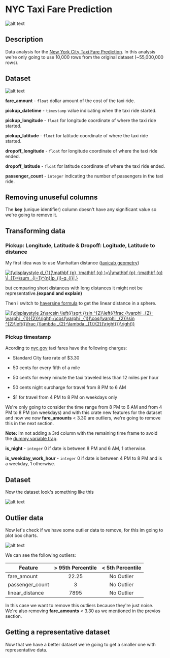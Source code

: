 # NYC Taxi Fare Prediction

![alt text](http://www.taximac.com.ar/img/relojmuestra.jpg)

## Description

Data analysis for the [New York City Taxi Fare Prediction](https://www.kaggle.com/c/new-york-city-taxi-fare-prediction). In this analysis we're only going to use 10,000 rows from the original dataset (~55,000,000 rows).

## Dataset

![alt text](http://i1376.photobucket.com/albums/ah11/mazzanicolas/Screen%20Shot%202018-08-14%20at%2010.20.58%20AM_zpsejfsp9ed.png?t=1534168182)

**fare_amount** - `float` dollar amount of the cost of the taxi ride.

**pickup_datetime**   - `timestamp` value indicating when the taxi ride started.

**pickup_longitude**  - `float` for longitude coordinate of where the taxi ride started.

**pickup_latitude**   - `float` for latitude coordinate of where the taxi ride started.

**dropoff_longitude** - `float` for longitude coordinate of where the taxi ride ended.

**dropoff_latitude**  - `float` for latitude coordinate of where the taxi ride ended.

**passenger_count**   - `integer` indicating the number of passengers in the taxi ride.

## Removing unuseful columns

The **key** (unique identifier) column doesn't have any significant value so we're going to remove it. 

## Transforming data

### Pickup: Longitude, Latitude & Dropoff: Logitude, Latitude to distance

My first idea was to use Manhattan distance ([taxicab geometry](https://en.wikipedia.org/wiki/Taxicab_geometry))

<a href="https://www.codecogs.com/eqnedit.php?latex={\displaystyle&space;d_{1}(\mathbf&space;{p}&space;,\mathbf&space;{q}&space;)=\|\mathbf&space;{p}&space;-\mathbf&space;{q}&space;\|_{1}=\sum&space;_{i=1}^{n}|p_{i}-q_{i}|,}" target="_blank"><img src="https://latex.codecogs.com/gif.latex?{\displaystyle&space;d_{1}(\mathbf&space;{p}&space;,\mathbf&space;{q}&space;)=\|\mathbf&space;{p}&space;-\mathbf&space;{q}&space;\|_{1}=\sum&space;_{i=1}^{n}|p_{i}-q_{i}|,}" title="{\displaystyle d_{1}(\mathbf {p} ,\mathbf {q} )=\|\mathbf {p} -\mathbf {q} \|_{1}=\sum _{i=1}^{n}|p_{i}-q_{i}|,}" /></a>

but comparing short distances with long distances it might not be representative.**(expand and explain)**

Then i switch to [haversine formula](https://en.wikipedia.org/wiki/Haversine_formula) to get the linear distance in a sphere.

<a href="https://www.codecogs.com/eqnedit.php?latex={\displaystyle&space;2r\arcsin&space;\left({\sqrt&space;{\sin&space;^{2}\left({\frac&space;{\varphi&space;_{2}-\varphi&space;_{1}}{2}}\right)&plus;\cos(\varphi&space;_{1})\cos(\varphi&space;_{2})\sin&space;^{2}\left({\frac&space;{\lambda&space;_{2}-\lambda&space;_{1}}{2}}\right)}}\right)}" target="_blank"><img src="https://latex.codecogs.com/gif.latex?{\displaystyle&space;2r\arcsin&space;\left({\sqrt&space;{\sin&space;^{2}\left({\frac&space;{\varphi&space;_{2}-\varphi&space;_{1}}{2}}\right)&plus;\cos(\varphi&space;_{1})\cos(\varphi&space;_{2})\sin&space;^{2}\left({\frac&space;{\lambda&space;_{2}-\lambda&space;_{1}}{2}}\right)}}\right)}" title="{\displaystyle 2r\arcsin \left({\sqrt {\sin ^{2}\left({\frac {\varphi _{2}-\varphi _{1}}{2}}\right)+\cos(\varphi _{1})\cos(\varphi _{2})\sin ^{2}\left({\frac {\lambda _{2}-\lambda _{1}}{2}}\right)}}\right)}" /></a>

### Pickup timestamp

Acording to [nyc.gov](https://www1.nyc.gov/nyc-resources/service/1271/yellow-taxi-fares) taxi fares have the following charges:

* Standard City fare rate of $3.30

* 50 cents for every fifth of a mile

* 50 cents for every minute the taxi traveled less than 12 miles per hour

* 50 cents night surcharge for travel from 8 PM to 6 AM

* $1 for travel from 4 PM to 8 PM on weekdays only

We're only going to consider the time range from 8 PM to 6 AM and from 4 PM to 8 PM (on weekdays) and with this crate new features for the dataset and now we now **fare_amounts** < 3.30 are outliers, we're going to remove this in the next section.

**Note:** Im not adding a 3rd column with the remaining time frame to avoid the [dummy variable trap](http://www.algosome.com/articles/dummy-variable-trap-regression.html).

**is_night** - `integer` 0 if date is between 8 PM and 6 AM, 1 otherwise.

**is_weekday_work_hour** - `integer` 0 if date is between 4 PM to 8 PM and is a weekday, 1 otherwise.

## Dataset 

Now the dataset look's something like this

![alt text](http://i1376.photobucket.com/albums/ah11/mazzanicolas/Screen%20Shot%202018-08-15%20at%201.00.57%20PM_zpsor1v03tk.png)

## Outlier data

Now let's check if we have some outlier data to remove, for this im going to plot box charts.

![alt text](http://i1376.photobucket.com/albums/ah11/mazzanicolas/Screen%20Shot%202018-08-15%20at%201.10.37%20PM_zpsay7kcmet.png)

We can see the following outliers:

| Feature         | > 95th Percentile | < 5th Percentile |
| --------------- |:-----------------:|:----------------:|
| fare_amount     |  22.25            |     No Outlier   |
| passenger_count |  3                |     No Outlier   |
| linear_distance |  7895             |     No Outlier   |

In this case we want to remove this outliers because they're just noise.
We're also removing **fare_amounts** < 3.30 as we mentioned in the previos section.

## Getting a representative dataset

Now that we have a better dataset we're going to get a smaller one with representative data. 
